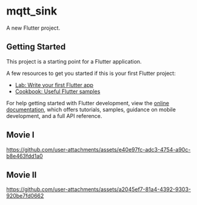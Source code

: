 # mqtt_sink

A new Flutter project.

## Getting Started

This project is a starting point for a Flutter application.

A few resources to get you started if this is your first Flutter project:

- [Lab: Write your first Flutter app](https://docs.flutter.dev/get-started/codelab)
- [Cookbook: Useful Flutter samples](https://docs.flutter.dev/cookbook)

For help getting started with Flutter development, view the
[online documentation](https://docs.flutter.dev/), which offers tutorials,
samples, guidance on mobile development, and a full API reference.

## Movie I

https://github.com/user-attachments/assets/e40e97fc-adc3-4754-a90c-b8e463fdd1a0

## Movie II

https://github.com/user-attachments/assets/a2045ef7-81a4-4392-9303-920be7fd0662




